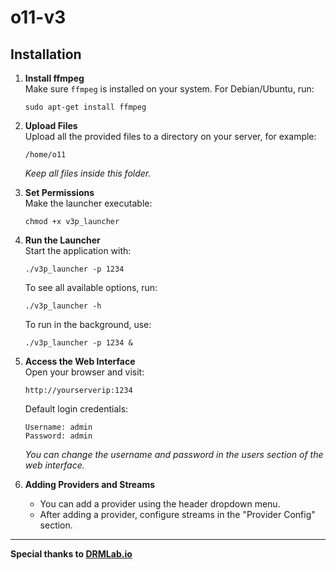 # o11-v3

## Installation

1. **Install ffmpeg**  
   Make sure `ffmpeg` is installed on your system. For Debian/Ubuntu, run:
   ```
   sudo apt-get install ffmpeg
   ```

2. **Upload Files**  
   Upload all the provided files to a directory on your server, for example:
   ```
   /home/o11
   ```
   _Keep all files inside this folder._

3. **Set Permissions**  
   Make the launcher executable:
   ```
   chmod +x v3p_launcher
   ```

4. **Run the Launcher**  
   Start the application with:
   ```
   ./v3p_launcher -p 1234
   ```

   To see all available options, run:
   ```
   ./v3p_launcher -h
   ```

   To run in the background, use:
   ```
   ./v3p_launcher -p 1234 &
   ```

5. **Access the Web Interface**  
   Open your browser and visit:
   ```
   http://yourserverip:1234
   ```

   Default login credentials:
   ```
   Username: admin
   Password: admin
   ```

   _You can change the username and password in the users section of the web interface._

6. **Adding Providers and Streams**  
   - You can add a provider using the header dropdown menu.
   - After adding a provider, configure streams in the "Provider Config" section.

---

**Special thanks to [DRMLab.io](https://drmlab.io)**
